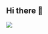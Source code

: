 ## Hi there 👋

<p align="left">
  <img src="https://skillicons.dev/icons?i=python,r,github,aws,mysql,postgresql,mssql" />
</p>
